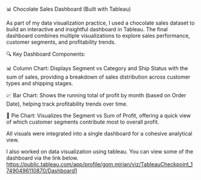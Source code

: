 📊 Chocolate Sales Dashboard (Built with Tableau)

As part of my data visualization practice, I used a chocolate sales dataset to build an interactive and insightful dashboard in Tableau. The final dashboard combines multiple visualizations to explore sales performance, customer segments, and profitability trends.

🔍 Key Dashboard Components:

📊 Column Chart: Displays Segment vs Category and Ship Status with the sum of sales, providing a breakdown of sales distribution across customer types and shipping stages.

📈 Bar Chart: Shows the running total of profit by month (based on Order Date), helping track profitability trends over time.

🥧 Pie Chart: Visualizes the Segment vs Sum of Profit, offering a quick view of which customer segments contribute most to overall profit.

All visuals were integrated into a single dashboard for a cohesive analytical view.

I also worked on data visualization using tableau. You can view some of the dashboard via the link below.
https://public.tableau.com/app/profile/gom.mirian/viz/TableauCheckpoint_17490496110870/Dashboard1
